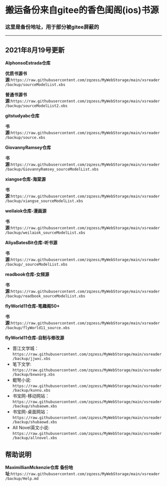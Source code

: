 # 搬运备份来自gitee的香色闺阁(ios)书源

### 这里是备份地址，用于部分被gitee屏蔽的


----------------------------------
2021年8月19号更新
----------------------------------

**AlphonsoEstrada仓库**

**优质书源书源**:``https://raw.githubusercontent.com/zqzess/MyWebStorage/main/xsreader/backup/sourceModelList.xbs``

**普通书源书源**:``https://raw.githubusercontent.com/zqzess/MyWebStorage/main/xsreader/backup/sourceModelList2.xbs``


**gitstudyabc仓库**

**书源**:``https://raw.githubusercontent.com/zqzess/MyWebStorage/main/xsreader/backup/source.xbs``


**GiovannyRamsey仓库**

**书源**:``https://raw.githubusercontent.com/zqzess/MyWebStorage/main/xsreader/backup/GiovannyRamsey_sourceModelList.xbs``


**xiangse仓库-海棠源**

**书源**:``https://raw.githubusercontent.com/zqzess/MyWebStorage/main/xsreader/backup/xiangse_sourceModelList.xbs``


**weilaiok仓库-漫画源**

**书源**:``https://raw.githubusercontent.com/zqzess/MyWebStorage/main/xsreader/backup/weilaiok_sourceModelList.xbs``



**AliyaBatesBit仓库-听书源**

**书源**:``https://raw.githubusercontent.com/zqzess/MyWebStorage/main/xsreader/backup/_sourceModelList.xbs``


**readbook仓库-女频源**

**书源**:``https://raw.githubusercontent.com/zqzess/MyWebStorage/main/xsreader/backup/readbook_sourceModelList.xbs``


**flyWorld11仓库-笔趣阁50+**

**书源**:``https://raw.githubusercontent.com/zqzess/MyWebStorage/main/xsreader/backup/flyWorld11_source.xbs``


**flyWorld11仓库-自制与修改源**
- 晋江文学城： ``https://raw.githubusercontent.com/zqzess/MyWebStorage/main/xsreader/backup/jjwxc.xbs``
- 笔下文学: ``https://raw.githubusercontent.com/zqzess/MyWebStorage/main/xsreader/backup/bxwxorg.xbs``
- 鲲弩小说: ``https://raw.githubusercontent.com/zqzess/MyWebStorage/main/xsreader/backup/kunnu.xbs``
- 书宝网-移动网站：``https://raw.githubusercontent.com/zqzess/MyWebStorage/main/xsreader/backup/shubaowm.xbs``
- 书宝网-桌面网站：``https://raw.githubusercontent.com/zqzess/MyWebStorage/main/xsreader/backup/shubaowd.xbs``
- All Novel英文小说: ``https://raw.githubusercontent.com/zqzess/MyWebStorage/main/xsreader/backup/allnovel.xbs``


## 帮助说明

**MaximillianMckenzie仓库**
**备份地址**:``https://raw.githubusercontent.com/zqzess/MyWebStorage/main/xsreader/backup/Help.md``

